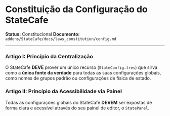 # Constituição da Configuração do StateCafe

**Status:** Constitucional
**Documento:** `addons/StateCafe/docs/laws_constitution/config.md`

---

### **Artigo I: Princípio da Centralização**

O StateCafe **DEVE** prover um único recurso (`StateConfig.tres`) que sirva como a **única fonte da verdade** para todas as suas configurações globais, como nomes de grupos padrão ou configurações de física de estado.

### **Artigo II: Princípio da Acessibilidade via Painel**

Todas as configurações globais do StateCafe **DEVEM** ser expostas de forma clara e acessível através do seu painel de editor, o `StatePanel`.
